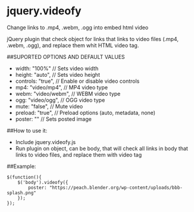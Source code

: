 # jquery.videofy
Change links to .mp4, .webm, .ogg into embed html video

jQuery plugin that check object for links that links to video files (.mp4, .webm, .ogg), 
and replace them whit HTML video tag.

##SUPORTED OPTIONS AND DEFAULT VALUES
* width: "100%" // Sets video width
* height: "auto", // Sets video height
* controls: "true", // Enable or disable video controls
* mp4: "video/mp4", // MP4 video type
* webm: "video/webm", // WEBM video type
* ogg: "video/ogg", // OGG video type
* mute: "false", // Mute video
* preload: "true", // Preload options (auto, metadata, none)
* poster: "" // Sets posted image

##How to use it:
* Include jquery.videofy.js
* Run plugin on object, can be body, that will check all links in body that links to video files, and replace them with video tag

##Example:
```
$(function(){
    $('body').videofy({
        poster: "https://peach.blender.org/wp-content/uploads/bbb-splash.png"
    }); 
});
```
